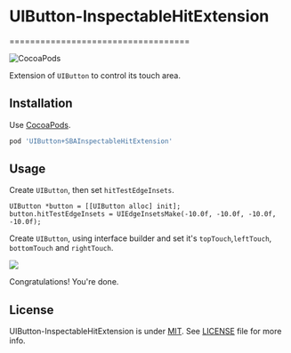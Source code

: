 # UIButton-InspectableHitExtension
===================================

![CocoaPods](https://cocoapod-badges.herokuapp.com/v/UIButton+HitExtension/badge.png)


Extension of `UIButton` to control its touch area.

Installation
------------

Use [CocoaPods](http://cocoapods.org).

```ruby
pod 'UIButton+SBAInspectableHitExtension'
```


Usage
-----

Create `UIButton`, then set `hitTestEdgeInsets`.

```objc
UIButton *button = [[UIButton alloc] init];
button.hitTestEdgeInsets = UIEdgeInsetsMake(-10.0f, -10.0f, -10.0f, -10.0f);
```

Create `UIButton`, using interface builder and set it's `topTouch`,`leftTouch`, `bottomTouch` and `rightTouch`.

![](https://image.ibb.co/gmFhJk/Screen_Shot_2017_09_25_at_2_04_55_PM.png)

Congratulations! You're done.

License
-------

UIButton-InspectableHitExtension is under [MIT](https://opensource.org/licenses/MIT). See [LICENSE](LICENSE) file for more info.
